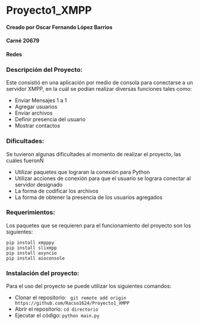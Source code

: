 # Proyecto1_XMPP

#### Creado por Oscar Fernando López Barrios
#### Carné 20679
#### Redes

### Descripción del Proyecto:
Este consistió en una aplicación por medio de consola para conectarse a un servidor XMPP, en la cuál se podían realizar diversas funciones tales como:
- Enviar Mensajes 1 a 1
- Agregar usuarios
- Enviar archivos
- Definir presencia del usuario
- Mostrar contactos

### Dificultades:
Se tuvieron algunas dificultades al momento de realizar el proyecto, las cuáles fueronÑ
- Utilizar paquetes que lograran la conexión para Python
- Utilizar acciones de conexión para que el usuario se lograra conectar al servidor designado
- La forma de codificar los archivos
- La forma de obtener la presencia de los usuarios agregados

### Requerimientos:
Los paquetes que se requieren para el funcionamiento del proyecto son los siguientes:
```
pip install xmpppy
pip install slixmpp
pip install asyncio
pip install aioconsole
```

 ### Instalación del proyecto:
 Para el uso del proyecto se puede utilizar los siguientes comandos: 
 - Clonar el repositorio: ``` git remote add origin https://github.com/Racso1624/Proyecto1_XMPP```
 - Abrir el repositorio: ``` cd directorio ```
 - Ejecutar el código: ``` python main.py ```
